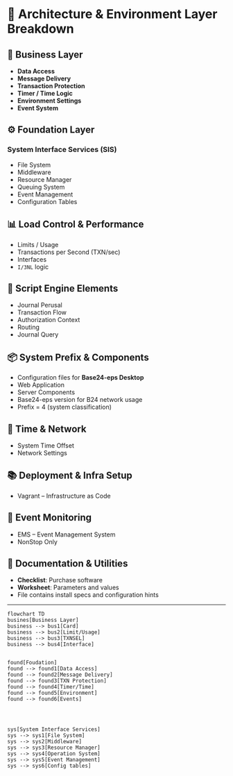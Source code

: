 # 🧱 Architecture & Environment Layer Breakdown

## 🎯 Business Layer
- **Data Access**
- **Message Delivery**
- **Transaction Protection**
- **Timer / Time Logic**
- **Environment Settings**
- **Event System**

## ⚙️ Foundation Layer
### System Interface Services (SIS)
- File System
- Middleware
- Resource Manager
- Queuing System
- Event Management
- Configuration Tables

## 📊 Load Control & Performance
- Limits / Usage
- Transactions per Second (TXN/sec)
- Interfaces
- `I/3NL` logic

## 🔁 Script Engine Elements
- Journal Perusal
- Transaction Flow
- Authorization Context
- Routing
- Journal Query

## 📦 System Prefix & Components
- Configuration files for **Base24-eps Desktop**
- Web Application
- Server Components
- Base24-eps version for B24 network usage
- Prefix = 4 (system classification)

## 🔄 Time & Network
- System Time Offset
- Network Settings

## 📚 Deployment & Infra Setup
- Vagrant – Infrastructure as Code

## 🚨 Event Monitoring
- EMS – Event Management System
- NonStop Only

## 📝 Documentation & Utilities
- **Checklist**: Purchase software
- **Worksheet**: Parameters and values
- File contains install specs and configuration hints


---

```mermaid
flowchart TD
busines[Business Layer]
business --> bus1[Card]
business --> bus2[Limit/Usage]
business --> bus3[TXNSEL]
business --> bus4[Interface]


found[Foudation]
found --> found1[Data Access]
found --> found2[Message Delivery]
found --> found3[TXN Protection]
found --> found4[Timer/Time]
found --> found5[Environment]
found --> found6[Events]




sys[System Interface Services]
sys --> sys1[File System]
sys --> sys2[Middleware]
sys --> sys3[Resource Manager]
sys --> sys4[Operation System]
sys --> sys5[Event Management]
sys --> sys6[Config tables]

```
